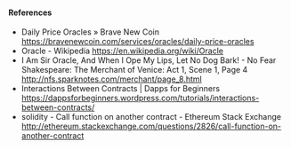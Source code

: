
#### References
* Daily Price Oracles » Brave New Coin  https://bravenewcoin.com/services/oracles/daily-price-oracles
* Oracle - Wikipedia https://en.wikipedia.org/wiki/Oracle
* I Am Sir Oracle, And When I Ope My Lips, Let No Dog Bark! - No Fear Shakespeare: The Merchant of Venice: Act 1, Scene 1, Page 4
 http://nfs.sparknotes.com/merchant/page_8.html
 * Interactions Between Contracts | Dapps for Beginners  https://dappsforbeginners.wordpress.com/tutorials/interactions-between-contracts/
 * solidity - Call function on another contract - Ethereum Stack Exchange  http://ethereum.stackexchange.com/questions/2826/call-function-on-another-contract
